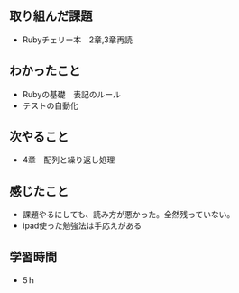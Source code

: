 ## 取り組んだ課題
- Rubyチェリー本　2章,3章再読

## わかったこと
- Rubyの基礎　表記のルール
- テストの自動化

## 次やること
- 4章　配列と繰り返し処理

## 感じたこと
- 課題やるにしても、読み方が悪かった。全然残っていない。
- ipad使った勉強法は手応えがある

## 学習時間
- 5ｈ
